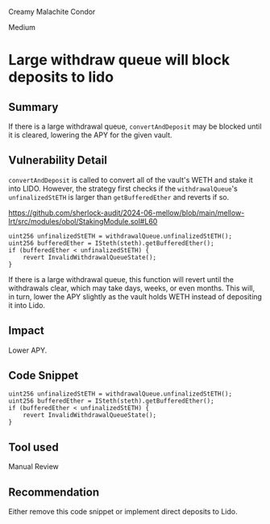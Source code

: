 Creamy Malachite Condor

Medium

# Large withdraw queue will block deposits to lido

## Summary
If there is a large withdrawal queue, `convertAndDeposit` may be blocked until it is cleared, lowering the APY for the given vault.

## Vulnerability Detail
`convertAndDeposit` is called to convert all of the vault's WETH and stake it into LIDO. However, the strategy first checks if the `withdrawalQueue`'s `unfinalizedStETH` is larger than `getBufferedEther` and reverts if so.

https://github.com/sherlock-audit/2024-06-mellow/blob/main/mellow-lrt/src/modules/obol/StakingModule.sol#L60

```solidity
uint256 unfinalizedStETH = withdrawalQueue.unfinalizedStETH();
uint256 bufferedEther = ISteth(steth).getBufferedEther();
if (bufferedEther < unfinalizedStETH) {
    revert InvalidWithdrawalQueueState();
}
```
If there is a large withdrawal queue, this function will revert until the withdrawals clear, which may take days, weeks, or even months. This will, in turn, lower the APY slightly as the vault holds WETH instead of depositing it into Lido.

## Impact
Lower APY.

## Code Snippet
```solidity
uint256 unfinalizedStETH = withdrawalQueue.unfinalizedStETH();
uint256 bufferedEther = ISteth(steth).getBufferedEther();
if (bufferedEther < unfinalizedStETH) {
    revert InvalidWithdrawalQueueState();
}
```

## Tool used
Manual Review

## Recommendation
Either remove this code snippet or implement direct deposits to Lido.